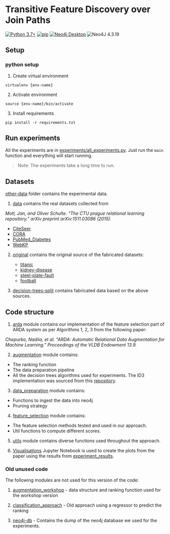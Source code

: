 # Transitive Feature Discovery over Join Paths

[![Python 3.7+](https://img.shields.io/badge/python-3.8.2-blue.svg)](https://www.python.org/downloads/release/python-380/)
[![pip](https://img.shields.io/badge/pip-20.0.2-blue.svg)](https://pypi.org/project/pip/)
[![Neo4j Desktop](https://img.shields.io/badge/neo4jDesktop-1.4.10-blue.svg)](https://pypi.org/project/pip/)
![Neo4J 4.3.19](https://img.shields.io/badge/Neo4j-008CC1?style=for-the-badge&logo=neo4j&logoColor=white)

## Setup

[comment]: <> (### neo4j databse)

[comment]: <> (1. Import the database [neo4j-data.dump]&#40;neo4j-db/neo4j-data.dump&#41; in neo4j following these [instructions]&#40;https://tbgraph.wordpress.com/2020/11/11/dump-and-load-a-database-in-neo4j-desktop/comment-page-1/&#41;.)


### python setup
1. Create virtual environment

`virtualenv {env-name}`

2. Activate environment 

`source {env-name}/bin/activate`

3. Install requirements 

`pip install -r requirements.txt`

## Run experiments
All the experiments are in [experiments/all_experiments.py](experiments/all_experiments.py).
Just run the `main` function and everything will start running. 
> Note: The experiments take a long time to run.

[comment]: <> (### Non-Aug baseline )

[comment]: <> (1. Locate the file [baseline.py]&#40;augmentation/baseline.py&#41;.)

[comment]: <> (2. Run the script. )

[comment]: <> (### JoinAll baseline.)

[comment]: <> (1. Locate the file [join-all.py]&#40;augmentation/join-all.py&#41;.)

[comment]: <> (2. Run the script. )

[comment]: <> (### BestRank approach. )

[comment]: <> (1. Locate the file [algorithm_pipeline.py]&#40;augmentation/algorithm_pipeline.py&#41;.)

[comment]: <> (2. Uncomment line 57: )

[comment]: <> (`pipeline&#40;datasets, k=1&#41;  # BestRank` )

[comment]: <> (3. Run the script. )

[comment]: <> (### Get top-k best ranked join paths)

[comment]: <> (1. Locate the file [algorithm_pipeline.py]&#40;augmentation/algorithm_pipeline.py&#41;.)

[comment]: <> (2. Uncomment line 58: )

[comment]: <> (`pipeline&#40;datasets&#41;  # Top-k` )

[comment]: <> (3. Run the script. )

## Datasets 

[other-data](other-data) folder contains the experimental data. 
1. [data](other-data/data) contains the real datasets collected from 

_Motl, Jan, and Oliver Schulte. "The CTU prague relational learning repository." arXiv preprint arXiv:1511.03086 (2015)._

   - [CiteSeer](https://relational.fit.cvut.cz/dataset/CiteSeer)
   - [CORA](https://relational.fit.cvut.cz/dataset/CORA)
   - [PubMed_Diabetes](https://relational.fit.cvut.cz/dataset/PubMed_Diabetes)
   - [WebKP](https://relational.fit.cvut.cz/dataset/WebKP)

2. [original](other-data/original) contains the original source of the fabricated datasets:
   * [titanic](https://www.kaggle.com/dmilla/introduction-to-decision-trees-titanic-dataset/data)
   * [kidney-disease](https://www.kaggle.com/akshayksingh/kidney-disease-dataset)
   * [steel-plate-fault](https://www.kaggle.com/bpkapkar/steel-plates-faults-detection?select=Variable+Descriptor.txt)
   * [football](https://www.kaggle.com/estefanytorres/international-football-matches-with-stats-201017?select=FutbolMatches.csv)

3. [decision-trees-split](other-data/decision-trees-split) contains fabricated data based on the above sources.

## Code structure
1. [arda](arda) module contains our implementation of the feature selection part of ARDA system as per
Algorithms 1, 2, 3 from the following paper:

_Chepurko, Nadiia, et al. "ARDA: Automatic Relational Data Augmentation for Machine Learning." Proceedings of the VLDB Endowment 13.9._

2. [augmentation](augmentation) module contains:
- The ranking function
- The data preparation pipeline
- All the decision trees algorithms used for experiments. The ID3 implementation was sourced from this [repository](https://github.com/arriadevoe/lambda-computer-science/blob/master/Unit-4-Build-Week-1/Gad_Decision_Tree_Classifier_Final.ipynb).

3. [data_preparation](data_preparation) module contains:
- Functions to ingest the data into neo4j 
- Pruning strategy 

4. [feature_selection](feature_selection) module contains:
- The feature selection methods tested and used in our approach.
- Util functions to compute different scores.

5. [utils](utils) module contains diverse functions used throughout the approach.

6. [Visualisations](Visualisations.ipynb) Jupyter Notebook is used to create the plots from the paper using the results from
[experiment_results](experiment_results). 


### Old unused code
The following modules are not used for this version of the code:
1. [augmentation_workshop](augmentation_workshop) - data structure and ranking function used for the workshop version

2. [classification_approach](classification_approach) - Old approach using a regressor to predict the ranking
3. [neo4j-db](neo4j-db) - Contains the dump of the neo4j database we used for the experiments. 
